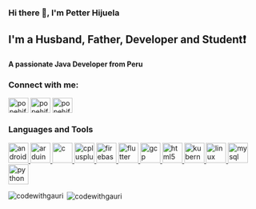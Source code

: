 ### Hi there 👋, I'm Petter Hijuela

## I'm a Husband, Father, Developer and Student:exclamation:

#### A passionate Java Developer from Peru

### Connect with me:
<p align="left">
<a href="https://www.linkedin.com/in/popehiflo/" target="_blank"><img align="center" src="https://cdn.jsdelivr.net/npm/simple-icons@3.0.1/icons/linkedin.svg" alt="popehiflo-linkedin" height="30" width="40" /></a>
<a href="poolpetterhijue@hotmail.com" target="_blank"><img align="center" src="https://cdn.jsdelivr.net/npm/simple-icons@3.0.1/icons/microsoftoutlook.svg" alt="popehiflo-outlook" height="30" width="40" /></a>
<a href="https://twitter.com/popehiflo" target="_blank"><img align="center" src="https://cdn.jsdelivr.net/npm/simple-icons@3.0.1/icons/twitter.svg" alt="popehiflo-twitter" height="30" width="40" /></a>
</p>

### Languages and Tools
<!--
**popehiflo/popehiflo** is a ✨ _special_ ✨ repository because its `README.md` (this file) appears on your GitHub profile.

Here are some ideas to get you started:

- 🔭 I’m currently working on ...
- 🌱 I’m currently learning ...
- 👯 I’m looking to collaborate on ...
- 🤔 I’m looking for help with ...
- 💬 Ask me about ...
- 📫 How to reach me: ...
- 😄 Pronouns: ...
- ⚡ Fun fact: ...
-->

<p align="left"> <a href="https://developer.android.com" target="_blank"> <img src="https://devicons.github.io/devicon/devicon.git/icons/android/android-original-wordmark.svg" alt="android" width="40" height="40"/> </a> <a href="https://www.arduino.cc/" target="_blank"> <img src="https://cdn.worldvectorlogo.com/logos/arduino-1.svg" alt="arduino" width="40" height="40"/> </a> <a href="https://www.cprogramming.com/" target="_blank"> <img src="https://devicons.github.io/devicon/devicon.git/icons/c/c-original.svg" alt="c" width="40" height="40"/> </a> <a href="https://www.w3schools.com/cpp/" target="_blank"> <img src="https://devicons.github.io/devicon/devicon.git/icons/cplusplus/cplusplus-original.svg" alt="cplusplus" width="40" height="40"/> </a> <a href="https://firebase.google.com/" target="_blank"> <img src="https://www.vectorlogo.zone/logos/firebase/firebase-icon.svg" alt="firebase" width="40" height="40"/> </a> <a href="https://flutter.dev" target="_blank"> <img src="https://www.vectorlogo.zone/logos/flutterio/flutterio-icon.svg" alt="flutter" width="40" height="40"/> </a> <a href="https://cloud.google.com" target="_blank"> <img src="https://www.vectorlogo.zone/logos/google_cloud/google_cloud-icon.svg" alt="gcp" width="40" height="40"/> </a> <a href="https://www.w3.org/html/" target="_blank"> <img src="https://devicons.github.io/devicon/devicon.git/icons/html5/html5-original-wordmark.svg" alt="html5" width="40" height="40"/> </a> <a href="https://kubernetes.io" target="_blank"> <img src="https://www.vectorlogo.zone/logos/kubernetes/kubernetes-icon.svg" alt="kubernetes" width="40" height="40"/> </a> <a href="https://www.linux.org/" target="_blank"> <img src="https://devicons.github.io/devicon/devicon.git/icons/linux/linux-original.svg" alt="linux" width="40" height="40"/> </a> <a href="https://www.mysql.com/" target="_blank"> <img src="https://devicons.github.io/devicon/devicon.git/icons/mysql/mysql-original-wordmark.svg" alt="mysql" width="40" height="40"/> </a> <a href="https://www.python.org" target="_blank"> <img src="https://devicons.github.io/devicon/devicon.git/icons/python/python-original.svg" alt="python" width="40" height="40"/> </a> </p>

<p><img align="left" src="https://github-readme-stats.vercel.app/api/top-langs?username=codewithgauri&show_icons=true&locale=en&layout=compact" alt="codewithgauri" /></p>

<p>&nbsp;<img align="center" src="https://github-readme-stats.vercel.app/api?username=codewithgauri&show_icons=true&locale=en" alt="codewithgauri" /></p>
